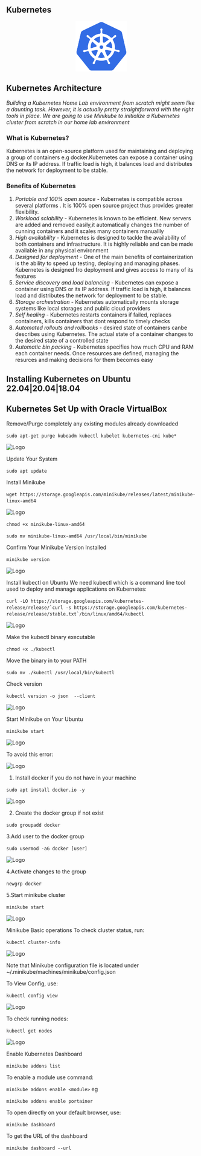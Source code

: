 ## Kubernetes

<p align="center">
 <img src="images/kubernetes_logo.png?raw=true" alt="Logo" width="27%" height="27%" />
</p>

## Kubernetes Architecture

_Building a Kubernetes Home Lab environment from scratch might seem like a daunting task. However, it is actually pretty straightforward with the right tools in place. We are going to use Minikube to initialize a Kubernetes cluster from scratch in our home lab environment_

### What is Kubernetes?
Kubernetes is an open-source platform used for maintaining and deploying a group of containers e.g docker.Kubernetes can expose a container using DNS or its IP address. If traffic load is high, it balances load and distributes the network for deployment to be stable.

### Benefits of Kubernetes
1. _Portable and 100% open source_ - Kubernetes is compatible across several platforms . It is 100% open source project thus provides greater flexibility.
2. _Workload sclability_ - Kubernetes is known to be efficient. New servers are added and removed easily,it automatically changes the number of cunning containers and it scales many containers manuallly
3. _High availability_ - Kubernetes is designed to tackle the availability of both containers and infrastructure. It is highly reliable and can be made available in any physical environment
4. _Designed for deployment_ - One of the main  benefits of containerization is the ability to speed up testing, deploying and managing phases. Kubernetes is designed fro deployment and gives access to many of its features
5. _Service discovery and load balancing_ - Kubernetes can expose a container using DNS or its IP address. If traffic load is high, it balances load and distributes the network for deployment to be stable.
6. _Storage orchestration_ - Kubernetes automatically mounts storage systems like local storages and public cloud providers
7. _Self healing_ - Kubernetes restarts containers if failed, replaces containers, kills containers that dont respond to timely checks
8. _Automated rollouts and rollbacks_ - desired state of containers canbe describes using Kubernetes. The actual state of a container changes to the desired state of a controlled state
9. _Automatic bin packing_ - Kubernetes specifies how much CPU and RAM each container needs. Once resources are defined, managing the resurces and making decisions for them becomes easy 

## Installing Kubernetes on Ubuntu 22.04|20.04|18.04
## Kubernetes  Set Up with Oracle VirtualBox
  Remove/Purge completely any existing modules already downloaded 
 
 ```sudo apt-get purge kubeadm kubectl kubelet kubernetes-cni kube*```
  
<p align="left">
 <img src="images/purge.jpg?raw=true" alt="Logo" width="50%" height="50%" />
</p>

  Update Your System

   ```sudo apt update```

  Install Minikube

   ```wget https://storage.googleapis.com/minikube/releases/latest/minikube-linux-amd64```

<p align="left">
 <img src="images/wget.jpg?raw=true" alt="Logo" width="50%" height="50%" />
</p>

   ```chmod +x minikube-linux-amd64```

   ```sudo mv minikube-linux-amd64 /usr/local/bin/minikube```
   
  Confirm Your Minikube Version Installed

   ```minikube version```

<p align="left">
 <img src="images/minikube.jpg?raw=true" alt="Logo" width="50%" height="50%" />
</p>

  Install kubectl on Ubuntu
  We need kubectl which is a command line tool used to deploy and manage applications on Kubernetes:

   ```curl -LO https://storage.googleapis.com/kubernetes-release/release/`curl -s https://storage.googleapis.com/kubernetes-release/release/stable.txt`/bin/linux/amd64/kubectl```

<p align="left">
 <img src="images/kubectl_install.jpg?raw=true" alt="Logo" width="80%" height="80%" />
</p>

  Make the kubectl binary executable

   ```chmod +x ./kubectl```

  Move the binary in to your PATH

   ```sudo mv ./kubectl /usr/local/bin/kubectl```

  Check version

   ```kubectl version -o json  --client```

<p align="left">
 <img src="images/kubectl_version.jpg?raw=true" alt="Logo" width="50%" height="50%" />
</p>

  Start Minikube on Your Ubuntu

   ```minikube start```

<p align="left">
 <img src="images/minikube_start.jpg?raw=true" alt="Logo" width="50%" height="50%" />
</p>

  To avoid this error:

<p align="left">
 <img src="images/minikube_error.jpg?raw=true" alt="Logo" width="50%" height="50%" />
</p>

1. Install docker if you do not have in your machine 


```sudo apt install docker.io -y```

<p align="left">
 <img src="images/docker_install.jpg?raw=true" alt="Logo" width="50%" height="50%" />
</p>

2. Create the docker group if not exist 


```sudo groupadd docker```

3.Add user to the docker group


```sudo usermod -aG docker [user]```

<p align="left">
 <img src="images/docker_group.jpg?raw=true" alt="Logo" width="50%" height="50%" />
</p>

4.Activate changes to the group


```newgrp docker```

5.Start minikube cluster


```minikube start```

<p align="left">
 <img src="images/minikube_start.jpg?raw=true" alt="Logo" width="50%" height="50%" />
</p>


  Minikube Basic operations
  To check cluster status, run:

   ```kubectl cluster-info```

<p align="left">
 <img src="images/kubectl_cluster.jpg?raw=true" alt="Logo" width="50%" height="50%" />
</p>

  Note that Minikube configuration file is located under ~/.minikube/machines/minikube/config.json
 
  To View Config, use:

   ```kubectl config view```

<p align="left">
 <img src="images/kubectl_config.jpg?raw=true" alt="Logo" width="50%" height="50%" />
</p>

  To check running nodes:

   ```kubectl get nodes```

<p align="left">
 <img src="images/kubectl_nodes.jpg?raw=true" alt="Logo" width="50%" height="50%" />
</p>



  Enable Kubernetes Dashboard

   ```minikube addons list```


  To enable a module use command:


   ```minikube addons enable <module>```
eg

   ```minikube addons enable portainer```


  To open directly on your default browser, use:


   ```minikube dashboard```


 To get the URL of the dashboard


   ```minikube dashboard --url```


